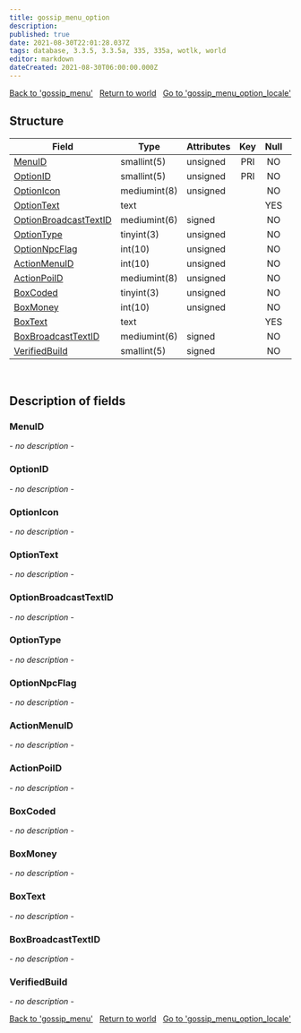 ```yaml
---
title: gossip_menu_option
description: 
published: true
date: 2021-08-30T22:01:28.037Z
tags: database, 3.3.5, 3.3.5a, 335, 335a, wotlk, world
editor: markdown
dateCreated: 2021-08-30T06:00:00.000Z
---
```


<a href="https://trinitycore.info/en/database/335/world/gossip_menu" class="mt-5 v-btn v-btn--depressed v-btn--flat v-btn--outlined theme--light v-size--default darkblue--text text--lighten-3"><span class="v-btn__content"><i aria-hidden="true" class="v-icon notranslate v-icon--left mdi mdi-arrow-left theme--light"></i><span>Back to 'gossip_menu'</span></span></a>&nbsp;&nbsp;&nbsp;<a href="https://trinitycore.info/en/database/335/world/home" class="mt-5 v-btn v-btn--depressed v-btn--flat v-btn--outlined theme--light v-size--default darkblue--text text--lighten-3"><span class="v-btn__content"><i aria-hidden="true" class="v-icon notranslate v-icon--left mdi mdi-home-outline theme--light"></i><span>Return to world</span></span></a>&nbsp;&nbsp;&nbsp;<a href="https://trinitycore.info/en/database/335/world/gossip_menu_option_locale" class="mt-5 v-btn v-btn--depressed v-btn--flat v-btn--outlined theme--light v-size--default darkblue--text text--lighten-3"><span class="v-btn__content"><span>Go to 'gossip_menu_option_locale'</span><i aria-hidden="true" class="v-icon notranslate v-icon--right mdi mdi-arrow-right theme--light"></i></span></a>

## Structure

| Field | Type | Attributes | Key | Null | Default | Extra | Comment |
| --- | --- | --- | :---: | :---: | --- | --- | --- |
| [MenuID](#menuid) | smallint(5) | unsigned | PRI | NO | 0 |  |  |
| [OptionID](#optionid) | smallint(5) | unsigned | PRI | NO | 0 |  |  |
| [OptionIcon](#optionicon) | mediumint(8) | unsigned |  | NO | 0 |  |  |
| [OptionText](#optiontext) | text |  |  | YES | NULL |  |  |
| [OptionBroadcastTextID](#optionbroadcasttextid) | mediumint(6) | signed |  | NO | 0 |  |  |
| [OptionType](#optiontype) | tinyint(3) | unsigned |  | NO | 0 |  |  |
| [OptionNpcFlag](#optionnpcflag) | int(10) | unsigned |  | NO | 0 |  |  |
| [ActionMenuID](#actionmenuid) | int(10) | unsigned |  | NO | 0 |  |  |
| [ActionPoiID](#actionpoiid) | mediumint(8) | unsigned |  | NO | 0 |  |  |
| [BoxCoded](#boxcoded) | tinyint(3) | unsigned |  | NO | 0 |  |  |
| [BoxMoney](#boxmoney) | int(10) | unsigned |  | NO | 0 |  |  |
| [BoxText](#boxtext) | text |  |  | YES | NULL |  |  |
| [BoxBroadcastTextID](#boxbroadcasttextid) | mediumint(6) | signed |  | NO | 0 |  |  |
| [VerifiedBuild](#verifiedbuild) | smallint(5) | signed |  | NO | 0 |  |  |
&nbsp;
## Description of fields

### MenuID
*- no description -*
&nbsp;

### OptionID
*- no description -*
&nbsp;

### OptionIcon
*- no description -*
&nbsp;

### OptionText
*- no description -*
&nbsp;

### OptionBroadcastTextID
*- no description -*
&nbsp;

### OptionType
*- no description -*
&nbsp;

### OptionNpcFlag
*- no description -*
&nbsp;

### ActionMenuID
*- no description -*
&nbsp;

### ActionPoiID
*- no description -*
&nbsp;

### BoxCoded
*- no description -*
&nbsp;

### BoxMoney
*- no description -*
&nbsp;

### BoxText
*- no description -*
&nbsp;

### BoxBroadcastTextID
*- no description -*
&nbsp;

### VerifiedBuild
*- no description -*
&nbsp;

<a href="https://trinitycore.info/en/database/335/world/gossip_menu" class="mt-5 v-btn v-btn--depressed v-btn--flat v-btn--outlined theme--light v-size--default darkblue--text text--lighten-3"><span class="v-btn__content"><i aria-hidden="true" class="v-icon notranslate v-icon--left mdi mdi-arrow-left theme--light"></i><span>Back to 'gossip_menu'</span></span></a>&nbsp;&nbsp;&nbsp;<a href="https://trinitycore.info/en/database/335/world/home" class="mt-5 v-btn v-btn--depressed v-btn--flat v-btn--outlined theme--light v-size--default darkblue--text text--lighten-3"><span class="v-btn__content"><i aria-hidden="true" class="v-icon notranslate v-icon--left mdi mdi-home-outline theme--light"></i><span>Return to world</span></span></a>&nbsp;&nbsp;&nbsp;<a href="https://trinitycore.info/en/database/335/world/gossip_menu_option_locale" class="mt-5 v-btn v-btn--depressed v-btn--flat v-btn--outlined theme--light v-size--default darkblue--text text--lighten-3"><span class="v-btn__content"><span>Go to 'gossip_menu_option_locale'</span><i aria-hidden="true" class="v-icon notranslate v-icon--right mdi mdi-arrow-right theme--light"></i></span></a>

